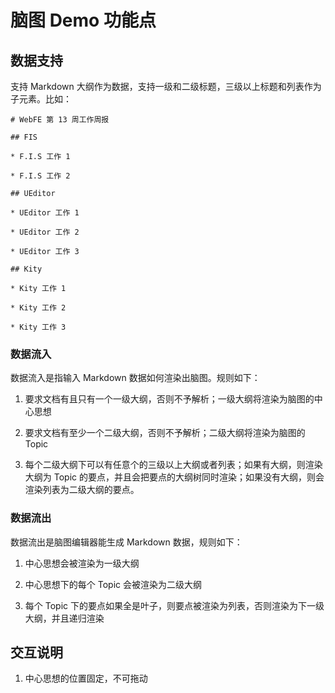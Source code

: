 # 脑图 Demo 功能点

## 数据支持

支持 Markdown 大纲作为数据，支持一级和二级标题，三级以上标题和列表作为子元素。比如：

    # WebFE 第 13 周工作周报

    ## FIS

    * F.I.S 工作 1

    * F.I.S 工作 2

    ## UEditor

    * UEditor 工作 1

    * UEditor 工作 2 

    * UEditor 工作 3

    ## Kity

    * Kity 工作 1

    * Kity 工作 2

    * Kity 工作 3

### 数据流入

数据流入是指输入 Markdown 数据如何渲染出脑图。规则如下：

1. 要求文档有且只有一个一级大纲，否则不予解析；一级大纲将渲染为脑图的中心思想

2. 要求文档有至少一个二级大纲，否则不予解析；二级大纲将渲染为脑图的 Topic

3. 每个二级大纲下可以有任意个的三级以上大纲或者列表；如果有大纲，则渲染大纲为 Topic 的要点，并且会把要点的大纲树同时渲染；如果没有大纲，则会渲染列表为二级大纲的要点。


### 数据流出

数据流出是脑图编辑器能生成 Markdown 数据，规则如下：

1. 中心思想会被渲染为一级大纲

2. 中心思想下的每个 Topic 会被渲染为二级大纲

3. 每个 Topic 下的要点如果全是叶子，则要点被渲染为列表，否则渲染为下一级大纲，并且递归渲染

## 交互说明

1. 中心思想的位置固定，不可拖动